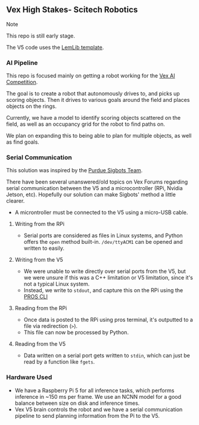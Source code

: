 ## Vex High Stakes- Scitech Robotics

> [!NOTE] 
> This repo is still early stage.

The V5 code uses the [LemLib template](https://github.com/LemLib/LemLib).

### AI Pipeline

This repo is focused mainly on getting a robot working for the [Vex AI Competition](https://www.vexrobotics.com/v5/competition/vex-ai?srsltid=AfmBOorL4r-guUf88ANdb4c1tMG45PZGn8NL3nQlj_xhJ-_WA2QPJmsj).

The goal is to create a robot that autonomously drives to, and picks up scoring objects. Then it drives to various goals around the field and places objects on the rings. 

Currently, we have a model to identify scoring objects scattered on the field, as well as an occupancy grid for the robot to find paths on. 

We plan on expanding this to being able to plan for multiple objects, as well as find goals. 

### Serial Communication

This solution was inspired by the [Purdue Sigbots Team](https://github.com/BLRSAI).

There have been several unanswered/old topics on Vex Forums regarding serial communication between the V5 and a microcontroller (RPi, Nvidia Jetson, etc). Hopefully our solution can make Sigbots' method a little clearer. 

- A microntroller must be connected to the V5 using a micro-USB cable.
1. Writing from the RPi
    - Serial ports are considered as files in Linux systems, and Python offers the `open` method built-in. `/dev/ttyACM1` can be opened and written to easily.

2. Writing from the V5
    - We were unable to write directly over serial ports from the V5, but we were unsure if this was a C++ limitation or V5 limitation, since it's not a typical Linux system. 
    - Instead, we write to `stdout`, and capture this on the RPi using the [PROS CLI](https://github.com/purduesigbots/pros-cli)

3. Reading from the RPi
    - Once data is posted to the RPi using pros terminal, it's outputted to a file via redirection (`>`).
    - This file can now be processed by Python.

4. Reading from the V5
    - Data written on a serial port gets written to `stdin`, which can just be read by a function like `fgets`. 

### Hardware Used

- We have a Raspberry Pi 5 for all inference tasks, which performs inference in ~150 ms per frame. We use an NCNN model for a good balance between size on disk and inference times. 
- Vex V5 brain controls the robot and we have a serial communication pipeline to send planning information from the Pi to the V5.

